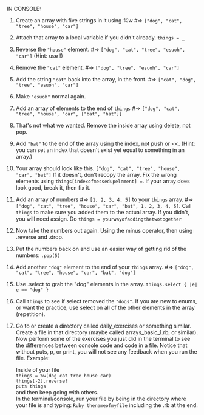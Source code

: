 IN CONSOLE:

1. Create an array with five strings in it using %w #=> `["dog", "cat", "tree", "house", "car"]`

2. Attach that array to a local variable if you didn't already. `things = _`

3. Reverse the `"house"` element. #=> `["dog", "cat", "tree", "esuoh", "car"]` (Hint: use !)

4. Remove the `"cat"` element. #=> `["dog", "tree", "esuoh", "car"]`

5. Add the string `"cat"` back into the array, in the front. #=> `["cat", "dog", "tree", "esuoh", "car"]`

6. Make `"esuoh"` normal again.

7. Add an array of elements to the end of `things` #=> `["dog", "cat", "tree", "house", "car", ["bat", "hat"]]`

8. That's not what we wanted. Remove the inside array using delete, not pop.

9. Add `"bat"` to the end of the array using the index, not push or <<. (Hint: you can set an index that doesn't 
   exist yet equal to something in an array.)

10. Your array should look like this. `["dog", "cat", "tree", "house", "car", "bat"]` If it doesn't,
   don't recopy the array. Fix the wrong elements using `things[indexofmessedupelement] =`. If your array does
   look good, break it, then fix it.

11. Add an array of numbers #=> `[1, 2, 3, 4, 5]` to your `things` array. #=>
    `["dog", "cat", "tree", "house", "car", "bat", 1, 2, 3, 4, 5]`. Call `things` to make sure you added them 
    to the actual array. If you didn't, you will need assign. Do `things = yourwayofaddingthetwotogether`

12. Now take the numbers out again. Using the minus operator, then using .reverse and .drop.

13. Put the numbers back on and use an easier way of getting rid of the numbers: `.pop(5)`

14. Add another `"dog"` element to the end of your `things` array. #=>
    `["dog", "cat", "tree", "house", "car", "bat", "dog"]`

15. Use .select to grab the "dog" elements in the array. `things.select { |e| e == "dog" }`

16. Call `things` to see if select removed the `"dogs"`. If you are new to enums, or want the practice, use 
    select on all of the other elements in the array (repetition).

17. Go to or create a directory called daily_exercises or something similar. Create a file in that directory
    (maybe called arrays_basic_1.rb, or similar). Now perform some of the exercises you just did in the terminal 
    to see the differences between console code and code in a file. Notice that without puts, p, or print, you will 
    not see any feedback when you run the file. Example:
    
    Inside of your file <br>
    `things = %w(dog cat tree house car)` <br>
    `things[-2].reverse!` <br>
    `puts things` <br>
    and then keep going with others. <br>
    In the terminal/console, run your file by being in the directory where your file is and typing:
    `Ruby thenameofmyfile` including the .rb at the end.
